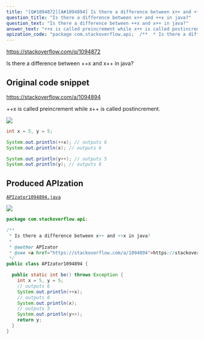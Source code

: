 ```yaml
---
title: "[Q#1094872][A#1094894] Is there a difference between x++ and ++x in java?"
question_title: "Is there a difference between x++ and ++x in java?"
question_text: "Is there a difference between ++x and x++ in java?"
answer_text: "++x is called preincrement while x++ is called postincrement."
apization_code: "package com.stackoverflow.api;  /**  * Is there a difference between x++ and ++x in java?  *  * @author APIzator  * @see <a href=\"https://stackoverflow.com/a/1094894\">https://stackoverflow.com/a/1094894</a>  */ public class APIzator1094894 {    public static int be() throws Exception {     int x = 5, y = 5;     // outputs 6     System.out.println(++x);     // outputs 6     System.out.println(x);     // outputs 5     System.out.println(y++);     return y;   } }"
---
```


https://stackoverflow.com/q/1094872

Is there a difference between ++x and x++ in java?



## Original code snippet

https://stackoverflow.com/a/1094894

++x is called preincrement while x++ is called postincrement.

<div class="code-logo"><img src="/stackoverflow.png" /></div>

```java
int x = 5, y = 5;

System.out.println(++x); // outputs 6
System.out.println(x); // outputs 6

System.out.println(y++); // outputs 5
System.out.println(y); // outputs 6
```

## Produced APIzation

[`APIzator1094894.java`](https://github.com/pasqualesalza/apization/raw/main/data/search/APIzator1094894.java)

<div class="code-logo"><img src="/apizator.png" /></div>

```java
package com.stackoverflow.api;

/**
 * Is there a difference between x++ and ++x in java?
 *
 * @author APIzator
 * @see <a href="https://stackoverflow.com/a/1094894">https://stackoverflow.com/a/1094894</a>
 */
public class APIzator1094894 {

  public static int be() throws Exception {
    int x = 5, y = 5;
    // outputs 6
    System.out.println(++x);
    // outputs 6
    System.out.println(x);
    // outputs 5
    System.out.println(y++);
    return y;
  }
}

```